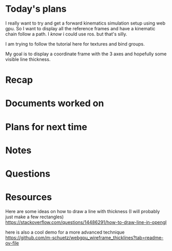 # Today's plans
I really want to try and get a forward kinematics simulation setup using web gpu. So I want to display all the reference frames and have a kinematic chain follow a path.
I *know* i could use ros. but that's silly.

I am trying to follow the tutorial here for textures and bind groups. 

My goal is to display a coordinate frame with the 3 axes and hopefully some visible line thickness.
# Recap
# Documents worked on
# Plans for next time
# Notes
# Questions
# Resources
Here are some ideas on how to draw a line with thickness (I will probably just make a few rectangles)
https://stackoverflow.com/questions/14486291/how-to-draw-line-in-opengl

here is also a cool demo for a more advanced technique
https://github.com/m-schuetz/webgpu_wireframe_thicklines?tab=readme-ov-file




